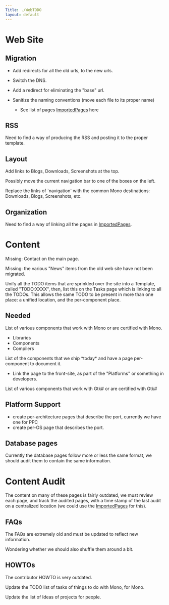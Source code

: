 ```yaml
---
Title: ./WebTODO
layout: default
---
```


Web Site
========

Migration
---------

-   Add redirects for all the old urls, to the new urls.

-   Switch the DNS.

-   Add a redirect for eliminating the "base" url.

-   Sanitize the naming conventions (move each file to its proper name)
    -   See list of pages [ImportedPages]({{site.url}}/ImportedPages "wikilink") here

RSS
---

Need to find a way of producing the RSS and posting it to the proper
template.

Layout
------

Add links to Blogs, Downloads, Screenshots at the top.

Possibly move the current navigation bar to one of the boxes on the
left.

Replace the links of \`navigation' with the common Mono destinations:
Downloads, Blogs, Screenshots, etc.

Organization
------------

Need to find a way of linking all the pages in
[ImportedPages]({{site.url}}/ImportedPages "wikilink").

Content
=======

Missing: Contact on the main page.

Missing: the various "News" items from the old web site have not been
migrated.

Unify all the TODO items that are sprinkled over the site into a
Template, called "TODO:XXXX", then, list this on the Tasks page which is
linking to all the TODOs. This allows the same TODO to be present in
more than one place: a unified location, and the per-component place.

Needed
------

List of various components that work with Mono or are certified with
Mono.

-   Libraries
-   Components
-   Compilers

List of the components that we ship \*today\* and have a page
per-component to document it.

-   Link the page to the front-site, as part of the "Platforms" or
    something in developers.

List of various components that work with Gtk\# or are certified with
Gtk\#

Platform Support
----------------

-   create per-architecture pages that describe the port, currently we
    have one for PPC
-   create per-OS page that describes the port.

Database pages
--------------

Currently the database pages follow more or less the same format, we
should audit them to contain the same information.

Content Audit
=============

The content on many of these pages is fairly outdated, we must review
each page, and track the audited pages, with a time stamp of the last
audit on a centralized location (we could use the
[ImportedPages]({{site.url}}/ImportedPages "wikilink") for this).

FAQs
----

The FAQs are extremely old and must be updated to reflect new
information.

Wondering whether we should also shuffle them around a bit.

HOWTOs
------

The contributor HOWTO is very outdated.

Update the TODO list of tasks of things to do with Mono, for Mono.

Update the list of Ideas of projects for people.
